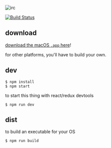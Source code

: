 ![irc](https://user-images.githubusercontent.com/820696/40986180-9a7c6726-68b3-11e8-967a-dfafcc8f2eb1.png)

[![Build Status](https://travis-ci.org/brandly/irc.svg?branch=master)](https://travis-ci.org/brandly/irc)

## download

[download the macOS `.app` here](https://github.com/brandly/irc/releases)!

for other platforms, you'll have to build your own.


## dev

```shell
$ npm install
$ npm start
```

to start this thing with react/redux devtools

```shell
$ npm run dev
```

## dist

to build an executable for your OS

```shell
$ npm run build
```
